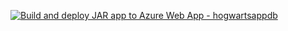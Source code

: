 [![Build and deploy JAR app to Azure Web App - hogwartsappdb](https://github.com/LauritsSchou/student-admin-hogwarts/actions/workflows/hogwarts-part4_hogwartsappdb.yml/badge.svg)](https://github.com/LauritsSchou/student-admin-hogwarts/actions/workflows/hogwarts-part4_hogwartsappdb.yml)
